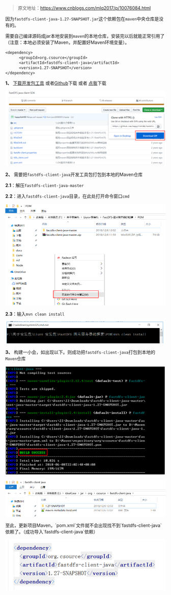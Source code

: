 > 原文地址：<https://www.cnblogs.com/mlq2017/p/10076084.html>

因为`fastdfs-client-java-1.27-SNAPSHOT.jar`这个依赖包在`maven`中央仓库是没有的。

需要自己编译源码成jar本地安装到`maven`的本地仓库，安装完以后就能正常引用了（注意：本地必须安装了Maven，并配置好Maven环境变量）。

	<dependency>
	      <groupId>org.csource</groupId>
	      <artifactId>fastdfs-client-java</artifactId>
	      <version>1.27-SNAPSHOT</version>
	</dependency>

**1、** [下载开发包工具](https://pan.baidu.com/s/1eAdXYMvhW3LpUB01Bc_9SQ "下载开发包工具")  或者[Github](https://github.com/happyfish100/fastdfs-client-java "Github")下载    或者   [点我](https://github.com/MlqBeginner/BlogGardenWarehouse/blob/master/fastdfs-client-java-master.zip "点我")下载

<div align=center>

![消息队列图](./imgs/03.png "消息队列示意图")
<div align=left>

**2、** 需要把`fastdfs-client-java`开发工具包打包到本地的Maven仓库

**2.1**：解压`fastdfs-client-java-master`

**2.2**：进入`fastdfs-client-java`目录，在此处打开命令窗口`cmd`
<div align=center>

![消息队列图](./imgs/04.png "消息队列示意图")
<div align=left>

**2.3**：输入`mvn clean install`
<div align=center>

![消息队列图](./imgs/05.png "消息队列示意图")
<div align=left>

**3、** 构建一小会，如出现以下。则成功把`fastdfs-client-java`打包到本地的`Maven`仓库
<div align=center>

![消息队列图](./imgs/06.png "消息队列示意图")
<div align=left>
<div align=center>

![消息队列图](./imgs/07.png "消息队列示意图")
<div align=left>
至此，更新项目Maven，`pom.xml`文件就不会出现找不到`fastdfs-client-java`依赖了。（成功导入`fastdfs-client-java`依赖）
<div align=center>

![消息队列图](./imgs/08.png "消息队列示意图")
<div align=left>
